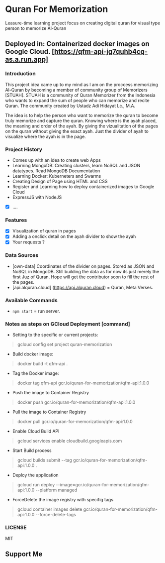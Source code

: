 # Quran For Memorization

Leasure-time learning project focus on creating digital quran for visual type person to memorize Al-Quran

## Deployed in: Containerized docker images on Google Cloud. [https://qfm-api-jg7quhb4cq-as.a.run.app]

### Introduction
This project idea came up to my mind as I am on the proccess memorizing Al-Quran by becoming a member of community group of Memorizers [STUAH]. STUAH is a community of Quran Memorizer from the Indonesia who wants to expand the sum of people who can memorize and recite Quran. The community created by Ustadz Adi Hidayat Lc., M.A.

The idea is to help the person who want to memorize the quran to become truly memorize and capture the quran. Knowing where is the ayah placed, the meaning and order of the ayah. By giving the vizualitation of the pages on the quran without giving the exact ayah. Just the divider of ayah to visualize where the ayah is in the page.

### Project History
- Comes up with an idea to create web Apps
- Learning MongoDB: Creating clusters, learn NoSQL and JSON datatypes. Read MongoDB Documentation
- Learning Docker: Kuberneters and Swarms
- Creating Design of Page using HTML and CSS
- Register and Learning how to deploy containerized images to Google Cloud
- ExpressJS with NodeJS
- [x] ....

### Features
 - [x] Visualization of quran in pages
 - [x] Adding a onclick detail on the ayah divider to show the ayah
 - [x] Your requests ?
 
### Data Sources
- [own-data] Coordinates of the divider on pages. Stored as JSON and NoSQL in MongoDB. Still building the data as for now its just merely the first Juz of Quran. Hope will get the contributor soon to fill the rest of the pages.
- [api.alquran.cloud] (https://api.alquran.cloud) = Quran, Meta Verses.

### Available Commands
- `npm start` = run server.

### Notes as steps on GCloud Deployment [command]
- Setting to the specific or current projects:
> gcloud config set project quran-memorization
- Build docker image:
> docker build -t qfm-api .
- Tag the Docker image:
> docker tag qfm-api gcr.io/quran-for-memorization/qfm-api:1.0.0
- Push the image to Container Registry
> docker push gcr.io/quran-for-memorization/qfm-api:1.0.0
- Pull the image to Container Registry
> docker pull gcr.io/quran-for-memorization/qfm-api:1.0.0
- Enable Cloud Build API
> gcloud services enable cloudbuild.googleapis.com
- Start Build process
> gcloud builds submit --tag gcr.io/quran-for-memorization/qfm-api:1.0.0 .
- Deploy the application
> gcloud run deploy --image=gcr.io/quran-for-memorization/qfm-api:1.0.0 --platform managed 
- ForceDelete the image registry with specifig tags
> gcloud container images delete gcr.io/quran-for-memorization/qfm-api:1.0.0 --force-delete-tags


### LICENSE
MIT

## Support Me

